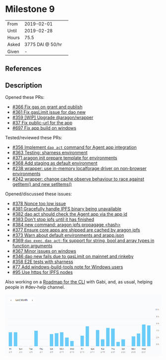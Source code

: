 # Milestone 9

| | | |
|-|-|-|
| From  | 2019-02-01 |
| Until | 2019-02-28 |
| Hours | 75.5 |
| Asked | 3775 DAI @ 50/hr |
| Given | - |

## References

## Description

Opened these PRs:

- [#366 Fix gas on grant and publish](https://github.com/aragon/aragon-cli/pull/366)
- [#361 Fix gasLimit issue for dao new](https://github.com/aragon/aragon-cli/pull/361)
- [#359 [WIP] Upgrade @aragon/wrapper](https://github.com/aragon/aragon-cli/pull/359)
- [#37 Fix public-url for the app](https://github.com/aragon/aragon-react-boilerplate/pull/37)
- [#697 Fix app build on windows](https://github.com/aragon/aragon-apps/pull/697)

Tested/reviewed these PRs:

- [#356 Implement `dao act` command for Agent app integration](https://github.com/aragon/aragon-cli/pull/356)
- [#363 Testing: sharness environment](https://github.com/aragon/aragon-cli/pull/363)
- [#371 aragon init prepare template for environments](https://github.com/aragon/aragon-cli/pull/371)
- [#368 Add staging as default environment](https://github.com/aragon/aragon-cli/pull/368)
- [#238 wrapper: use in-memory localforage driver on non-browser environments](https://github.com/aragon/aragon.js/pull/238)
- [#242 wrapper: change cache observe behaviour to race against getItem() and new setItems()](https://github.com/aragon/aragon.js/pull/242)

Opened/discussed these issues:

- [#378 Nonce too low issue](https://github.com/aragon/aragon-cli/issues/378)
- [#381 Gracefully handle IPFS binary being unavailable](https://github.com/aragon/aragon-cli/issues/381)
- [#382 dao act should check the Agent app via the app id](https://github.com/aragon/aragon-cli/issues/382)
- [#383 Don't stop ipfs until it has finished](https://github.com/aragon/aragon-cli/issues/383)
- [#384 new command: aragon ipfs propagage &lt;hash&gt;](https://github.com/aragon/aragon-cli/issues/384)
- [#377 Ensure core apps are shipped are cached by aragon ipfs](https://github.com/aragon/aragon-cli/issues/377)
- [#373 Warn about default environments and arapp.json](https://github.com/aragon/aragon-cli/issues/373)
- [#369 `dao exec`, `dao act`: fix support for string, bool and array types in function arguments](https://github.com/aragon/aragon-cli/issues/369)
- [#367 Minor issues on windows](https://github.com/aragon/aragon-cli/issues/367)
- [#346 dao new fails due to gasLimit on mainnet and rinkeby](https://github.com/aragon/aragon-cli/issues/346)
- [#358 E2E tests with sharness](https://github.com/aragon/aragon-cli/issues/358)
- [#77 Add windows-build-tools note for Windows users](https://github.com/aragon/hack/issues/77)
- [#95 Use https for IPFS nodes](https://github.com/aragon/hack/pull/95)

Also working on a [Roadmap for the CLI](https://github.com/aragon/aragon-cli/pull/360) with Gabi, and, as usual, helping people in #dev-help channel.

![Time-tracking report](assets/Milestone%209%20toggle%20report.PNG)
